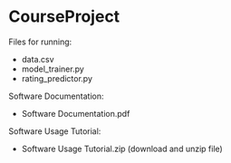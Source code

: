# CourseProject

Files for running:
- data.csv
- model_trainer.py
- rating_predictor.py

Software Documentation:
- Software Documentation.pdf

Software Usage Tutorial:
- Software Usage Tutorial.zip (download and unzip file)
